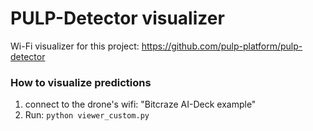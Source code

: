 # PULP-Detector visualizer

Wi-Fi visualizer for this project: https://github.com/pulp-platform/pulp-detector

### How to visualize predictions
1. connect to the drone's wifi: "Bitcraze AI-Deck example"
2. Run: `python viewer_custom.py`
